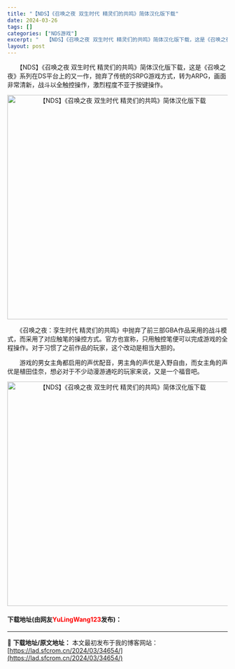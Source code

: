 ```yaml
---
title: "【NDS】《召唤之夜 双生时代 精灵们的共鸣》简体汉化版下载"
date: 2024-03-26
tags: []
categories: ["NDS游戏"]
excerpt: "　　【NDS】《召唤之夜 双生时代 精灵们的共鸣》简体汉化版下载，这是《召唤之夜》系列在DS平台上的又一作，抛弃了传统的SRPG游戏方式，转为ARPG，画面非常清新，战斗以全触控操作，激烈程度不亚于按键操作。 　　《召唤之夜：孪生时代 精灵们的共鸣》中抛弃了前三部GBA作品采用的战斗模式，而采用了对&hellip;"
layout: post
---
```


 <p>　　【NDS】《召唤之夜 双生时代 精灵们的共鸣》简体汉化版下载，这是《召唤之夜》系列在DS平台上的又一作，抛弃了传统的SRPG游戏方式，转为ARPG，画面非常清新，战斗以全触控操作，激烈程度不亚于按键操作。</p> <p align="center"><img align="" border="0" src="https://lad.sfcrom.cn/wp-content/uploads/2024/03/20240326_66022e9d252ed.jpg" width="512" alt="【NDS】《召唤之夜 双生时代 精灵们的共鸣》简体汉化版下载" /></p> <p>　　《召唤之夜：孪生时代 精灵们的共鸣》中抛弃了前三部GBA作品采用的战斗模式，而采用了对应触笔的操控方式。官方也宣称，只用触控笔便可以完成游戏的全程操作。对于习惯了之前作品的玩家，这个改动是相当大胆的。</p> <p>　　游戏的男女主角都启用的声优配音，男主角的声优是入野自由，而女主角的声优是植田佳奈，想必对于不少动漫游通吃的玩家来说，又是一个福音吧。</p> <p align="center"><img align="" border="0" src="https://lad.sfcrom.cn/wp-content/uploads/2024/03/20240326_66022e9d92ff3.jpg" width="512" alt="【NDS】《召唤之夜 双生时代 精灵们的共鸣》简体汉化版下载" /></p> <p><h4>下载地址(由网友<font color="red">YuLingWang123</font>发布)：</h4></p> 

---
📖 **下载地址/原文地址：** 本文最初发布于我的博客网站：[https://lad.sfcrom.cn/2024/03/34654/](https://lad.sfcrom.cn/2024/03/34654/)
